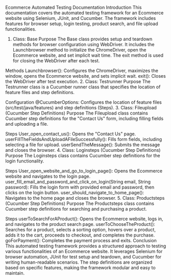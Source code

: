 Ecommerce Automated Testing Documentation
Introduction
This documentation covers the automated testing framework for an Ecommerce website using Selenium, JUnit, and Cucumber. The framework includes features for browser setup, login testing, product search, and file upload functionalities.

1. Class: Base
Purpose
The Base class provides setup and teardown methods for browser configuration using WebDriver. It includes the Launchbrowser method to initialize the ChromeDriver, open the Ecommerce website, and set implicit wait time. The exit method is used for closing the WebDriver after each test.

Methods
Launchbrowser(): Configures the ChromeDriver, maximizes the window, opens the Ecommerce website, and sets implicit wait.
exit(): Closes the WebDriver after test execution.
2. Class: Testrunner
Purpose
The Testrunner class is a Cucumber runner class that specifies the location of feature files and step definitions.

Configuration
@CucumberOptions: Configures the location of feature files (src/test/java/features) and step definitions (Steps).
3. Class: Fileupload (Cucumber Step Definitions)
Purpose
The Fileupload class contains Cucumber step definitions for the "Contact Us" form, including filling fields and uploading a file.

Steps
User_open_contact_us(): Opens the "Contact Us" page.
userFillTheFieldsAndUploadAFileSuccessfully(): Fills form fields, including selecting a file for upload.
userSendTheMessage(): Submits the message and closes the browser.
4. Class: Loginsteps (Cucumber Step Definitions)
Purpose
The Loginsteps class contains Cucumber step definitions for the login functionality.

Steps
User_open_website_and_go_to_login_page(): Opens the Ecommerce website and navigates to the login page.
user_fill_email_and_password_and_click_on_login(String email, String password): Fills the login form with provided email and password, then clicks on the login button.
user_should_navigate_to_home_page(): Navigates to the home page and closes the browser.
5. Class: Productsteps (Cucumber Step Definitions)
Purpose
The Productsteps class contains Cucumber step definitions for searching and purchasing a product.

Steps
userToSearchForAProduct(): Opens the Ecommerce website, logs in, and navigates to the product search page.
userToChooseTheProduct(): Searches for a product, selects a sorting option, hovers over a product, adds it to the cart, proceeds to checkout, and completes the purchase.
goForPayment(): Completes the payment process and exits.
Conclusion
This automated testing framework provides a structured approach to testing various functionalities of an Ecommerce website. It leverages Selenium for browser automation, JUnit for test setup and teardown, and Cucumber for writing human-readable scenarios. The step definitions are organized based on specific features, making the framework modular and easy to maintain.





